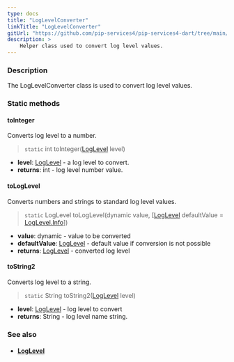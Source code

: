 ```yaml
---
type: docs
title: "LogLevelConverter"
linkTitle: "LogLevelConverter"
gitUrl: "https://github.com/pip-services4/pip-services4-dart/tree/main/pip-services4-observability-dart"
description: >
    Helper class used to convert log level values.
---
```


### Description

The LogLevelConverter class is used to convert log level values.

### Static methods

#### toInteger
Converts log level to a number.

> `static` int toInteger([LogLevel](../log_level) level)

- **level**: [LogLevel](../log_level) - a log level to convert.
- **returns**: int - log level number value.


#### toLogLevel
Converts numbers and strings to standard log level values.

> `static` LogLevel toLogLevel(dynamic value, [[LogLevel](../log_level) defaultValue = [LogLevel.Info](../log_level)])

- **value**: dynamic - value to be converted
- **defaultValue**: [LogLevel](../log_level) - default value if conversion is not possible
- **returns**: [LogLevel](../log_level) - converted log level


#### toString2
Converts log level to a string.

> `static` String toString2([LogLevel](../log_level) level)

- **level**: [LogLevel](../log_level) - log level to convert
- **returns**: String - log level name string.



### See also
- #### [LogLevel](../log_level)
